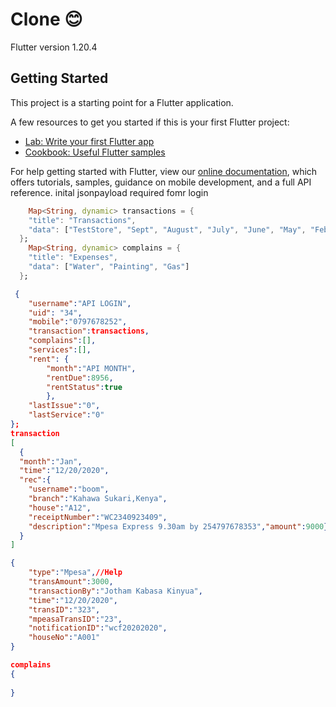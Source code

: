 # Clone 😊

Flutter version 1.20.4

## Getting Started

This project is a starting point for a Flutter application.

A few resources to get you started if this is your first Flutter project:

- [Lab: Write your first Flutter app](https://flutter.dev/docs/get-started/codelab)
- [Cookbook: Useful Flutter samples](https://flutter.dev/docs/cookbook)

For help getting started with Flutter, view our
[online documentation](https://flutter.dev/docs), which offers tutorials,
samples, guidance on mobile development, and a full API reference.
inital jsonpayload required fomr login 
```dart
    Map<String, dynamic> transactions = {
    "title": "Transactions",
    "data": ["TestStore", "Sept", "August", "July", "June", "May", "Feb", "Oct"],
  };
    Map<String, dynamic> complains = {
    "title": "Expenses",
    "data": ["Water", "Painting", "Gas"]
  };
```
```json
 {
    "username":"API LOGIN",
    "uid": "34",
    "mobile":"0797678252",
    "transaction":transactions,
    "complains":[],
    "services":[],
    "rent": {
        "month":"API MONTH",
        "rentDue":8956,
        "rentStatus":true
        },
    "lastIssue":"0",
    "lastService":"0"
};
transaction
[
  {
  "month":"Jan",
  "time":"12/20/2020",
  "rec":{
    "username":"boom",
    "branch":"Kahawa Sukari,Kenya",
    "house":"A12",
    "receiptNumber":"WC2340923409",
    "description":"Mpesa Express 9.30am by 254797678353","amount":9000}
  }
]

{
    "type":"Mpesa",//Help
    "transAmount":3000,
    "transactionBy":"Jotham Kabasa Kinyua",
    "time":"12/20/2020",
    "transID":"323",
    "mpeasaTransID":"23",
    "notificationID":"wcf20202020",
    "houseNo":"A001"
}

complains
{
  
}


```
